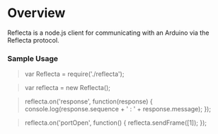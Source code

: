 Overview
========

Reflecta is a node.js client for communicating with an Arduino via the Reflecta protocol.

### Sample Usage

> var Reflecta = require('./reflecta');

> var reflecta = new Reflecta();

> reflecta.on('response', function(response) { console.log(response.sequence + ' : ' + response.message); });

> reflecta.on('portOpen', function() { reflecta.sendFrame([1]); });